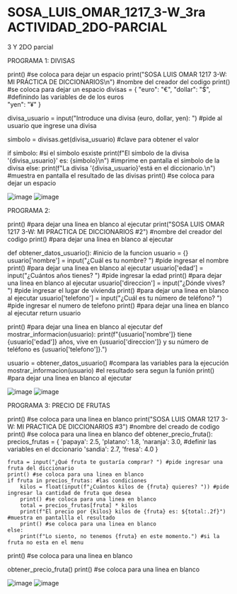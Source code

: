 # SOSA_LUIS_OMAR_1217_3-W_3ra ACTIVIDAD_2DO-PARCIAL
3 Y 2DO parcial

PROGRAMA 1: DIVISAS

print() #se coloca para dejar un espacio
print("SOSA LUIS OMAR 1217 3-W: MI PRÁCTICA DE DICCIONARIOS\n") #nombre del creador del codigo
print() #se coloca para dejar un espacio
divisas = { 
    "euro": "€",
    "dollar": "$",      #definindo las variables de de los euros     
    "yen": "¥"
} 

divisa_usuario = input("Introduce una divisa (euro, dollar, yen): ") #pide al usuario que ingrese una divisa 

simbolo = divisas.get(divisa_usuario) #clave para obtener el valor 

if simbolo: #si el simbolo esxiste
    print(f"El símbolo de la divisa '{divisa_usuario}' es: {simbolo}\n") #imprime en pantalla el simbolo de la divisa 
else:
    print(f"La divisa '{divisa_usuario}'está en el diccionario.\n") #muestra en pantalla el resultado de las divisas 
print() #se coloca para dejar un espacio

![image](https://github.com/user-attachments/assets/f8a99fd3-60d1-4740-adb7-c22ca99c08ff)
![image](https://github.com/user-attachments/assets/bed6a2f0-e691-476b-ad99-91036ef9e3be)

PROGRAMA 2: 

print() #para dejar una linea en blanco al ejecutar
print("SOSA LUIS OMAR 1217 3-W: MI PRACTICA DE DICCIONARIOS #2") #nombre del creador del codigo
print() #para dejar una linea en blanco al ejecutar

def obtener_datos_usuario(): #inicio de la funcion
    usuario = {}
    usuario['nombre'] = input("¿Cuál es tu nombre? ") #pide ingresar el nombre
    print() #para dejar una linea en blanco al ejecutar
    usuario['edad'] = input("¿Cuántos años tienes? ") #pide ingresar la edad
    print() #para dejar una linea en blanco al ejecutar
    usuario['direccion'] = input("¿Dónde vives? ") #pide ingresar el lugar de vivienda
    print() #para dejar una linea en blanco al ejecutar
    usuario['telefono'] = input("¿Cuál es tu número de teléfono? ") #pide ingresar el numero de telefono
    print() #para dejar una linea en blanco al ejecutar
    return usuario

print() #para dejar una linea en blanco al ejecutar
def mostrar_informacion(usuario):
    print(f"{usuario['nombre']} tiene {usuario['edad']} años, vive en {usuario['direccion']} y su número de teléfono es {usuario['telefono']}.")

usuario = obtener_datos_usuario() #compara las variables para la ejecución
mostrar_informacion(usuario) #el resultado sera segun la funión 
print() #para dejar una linea en blanco al ejecutar

![image](https://github.com/user-attachments/assets/1e62948d-edea-40d5-b717-b6e089a3009c)
![image](https://github.com/user-attachments/assets/8b5fcb5d-6ac7-4e8e-870a-162012e919ee)


PROGRAMA 3: PRECIO DE FRUTAS 

print() #se coloca para una linea en blanco 
print("SOSA LUIS OMAR 1217 3-W: MI PRACTICA DE DICCIONARIOS #3") #nombre del creado de codigo
print() #se coloca para una linea en blanco 
def obtener_precio_fruta():
    precios_frutas = {
        'papaya': 2.5,
        'platano': 1.8,
        'naranja': 3.0,     #definir las variables en el dccionario
        'sandia': 2.7,
        'fresa': 4.0
    }

    fruta = input("¿Qué fruta te gustaría comprar? ") #pide ingresar una fruta del diccionario
    print() #se coloca para una linea en blanco 
    if fruta in precios_frutas: #las condiciones
        kilos = float(input(f"¿Cuántos kilos de {fruta} quieres? ")) #pide ingresar la cantidad de fruta que desea
        print() #se coloca para una linea en blanco 
        total = precios_frutas[fruta] * kilos
        print(f"El precio por {kilos} kilos de {fruta} es: ${total:.2f}") #muestra en pantallla el resultado 
        print() #se coloca para una linea en blanco 
    else:
        print(f"Lo siento, no tenemos {fruta} en este momento.") #si la fruta no esta en el menu
print() #se coloca para una linea en blanco 

obtener_precio_fruta()
print() #se coloca para una linea en blanco 

![image](https://github.com/user-attachments/assets/0e41da8d-ea51-4391-9364-d412f5141e31)
![image](https://github.com/user-attachments/assets/6a3131a7-4268-4b35-b870-9bc574947d08)
